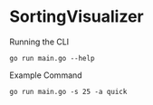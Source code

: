 # SortingVisualizer

Running the CLI

```
go run main.go --help
```

Example Command
```
go run main.go -s 25 -a quick
```
